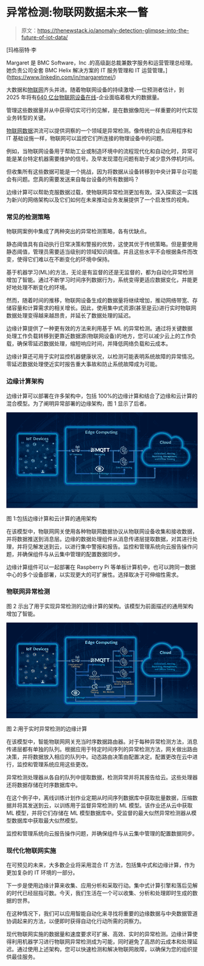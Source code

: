# 异常检测:物联网数据未来一瞥

> 原文：<https://thenewstack.io/anomaly-detection-glimpse-into-the-future-of-iot-data/>

[](https://www.linkedin.com/in/margaretmei/)

 [玛格丽特·李

Margaret 是 BMC Software，Inc .的高级副总裁兼数字服务和运营管理总经理。她负责公司全套 BMC Helix 解决方案的 IT 服务管理和 IT 运营管理。](https://www.linkedin.com/in/margaretmei/) [](https://www.linkedin.com/in/margaretmei/)

大数据和[物联网](https://thenewstack.io/category/edge-iot/)齐头并进。随着物联网设备的持续激增-一位预测者估计，到 2025 年将有[640 亿台物联网设备在线](https://techjury.net/blog/internet-of-things-statistics/#gref)-企业面临着极大的数据量。

管理这些数据量并从中获得切实可行的见解，是在数据像阳光一样重要的时代实现业务转型的关键。

[物联网数据](https://thenewstack.io/azure-iot-edge-a-technology-primer/)洪流可以提供洞察的一个领域是异常检测。像传统的业务应用程序和 IT 基础设施一样，物联网可以监控它们所连接的物理设备中的问题。

例如，当物联网设备用于帮助工业或制造环境中的流程现代化和自动化时，异常可能是某台特定机器需要维护的信号。及早发现潜在问题有助于减少意外停机时间。

但收集所有这些数据可能是一个挑战，因为将数据从设备转移到中央计算平台可能会有问题。您真的需要发送来自每台设备的所有数据吗？

边缘计算可以帮助克服数据过载，使物联网异常检测更加有效。深入探索这一实践为新兴的网络架构以及它们如何在未来推动业务发展提供了一个启发性的视角。

### 常见的检测策略

物联网案例中集成了两种突出的异常检测策略，各有优缺点。

静态阈值具有自动执行日常决策和警报的优势，这使其优于传统策略。但是要使用静态阈值，管理员需要适当级别的领域知识阈值。并且这些水平不会根据条件而改变，使得它们难以在不断变化的环境中保持。

基于机器学习(ML)的方法，无论是有监督的还是无监督的，都为自动化异常检测增加了智能。通过不断学习时间序列数据行为，系统变得更适应数据变化，并能更好地处理不断变化的环境。

然而，随着时间的推移，物联网设备生成的数据量将继续增加，推动网络带宽、存储容量和计算需求的相关增长。因此，使用集中式资源(甚至是云)进行实时物联网数据处理变得越来越昂贵，并延长了数据处理的延迟。

边缘计算提供了一种更有效的方法来利用基于 ML 的异常检测。通过将关键数据处理工作负载转移到更靠近数据源(物联网设备)的地方，您可以减少云上的工作负载，确保零延迟数据处理，缩短响应时间，并降低网络负载和云成本。

边缘计算还可用于实时监控机器健康状况，以检测可能表明系统故障的异常情况。零延迟数据处理使近实时报告重大事故和防止系统故障成为可能。

### 边缘计算架构

边缘计算可以部署在许多架构中，包括 100%的边缘计算和结合了边缘和云计算的混合模型。为了阐明异常部署的边缘架构，图 1 显示了后者。

![](img/194372d6377629cec92b8a621027a386.png)

图 1:包括边缘计算和云计算的通用架构

在该模型中，物联网网关使用各种物联网数据协议从物联网设备收集和接收数据，并将数据推送到消息层。边缘的数据处理组件从消息传递层提取数据，对其进行处理，并将见解发送到云，以进行集中警报和报告。监控和管理系统向云报告操作问题，并确保组件与从云集中管理的配置数据同步。

边缘计算组件可以一起部署在 Raspberry Pi 等单板计算机中，也可以跨同一数据中心的多个设备部署，以实现更大的可扩展性。选择取决于可伸缩性需求。

### 物联网异常检测

图 2 示出了用于实现异常检测的边缘计算的架构。该模型为前面描述的通用架构增加了智能。

![](img/7f955ce615dab8a48f355034fd9e94bf.png)

图 2:用于实时异常检测的边缘计算

在该模型中，智能物联网网关充当时序数据路由器。对于每种异常检测方法，消息传递层都有单独的队列。根据应用于特定时间序列的异常检测方法，网关做出路由决策，并将数据放入相应的队列中。动态路由决策由配置决定。配置更改在云中进行，监控和管理系统应用这些更改。

异常检测处理器从各自的队列中提取数据，检测异常并将其报告给云。这些处理器还将数据存储在时序数据库中。

在这个例子中，离线训练计划作业定期从时间序列数据库中获取批量数据，压缩数据并将其发送到云，以训练用于监督异常检测的 ML 模型。该作业还从云中获取 ML 模型，并将它们存储在 ML 模型数据库中。受监督的最大似然异常检测器从模型数据库中获取最大似然模型。

监控和管理系统向云报告操作问题，并确保组件与从云集中管理的配置数据同步。

### 现代化物联网实施

在可预见的未来，大多数企业将采用混合 IT 方法，包括集中式和边缘计算，作为更加复杂的 IT 环境的一部分。

下一步是使用边缘计算来收集、应用分析和采取行动。集中式计算引擎和落后见解的时代已经屈指可数。今天，我们生活在一个可以收集、分析和处理即时生成的数据的世界。

在这种情况下，我们可以应用智能自动化来寻找将重要的边缘数据与中央数据管道协调起来的方法，以便即时获得自动化行动所需的洞察力。

现代物联网实施的数据量和速度要求可扩展、高效、实时的异常检测。边缘计算使得利用机器学习进行物联网异常检测成为可能，同时避免了高昂的云成本和处理延迟。通过使用上述架构，您可以快速检测和解决物联网故障，以确保为您的组织提供最佳服务。

<svg xmlns:xlink="http://www.w3.org/1999/xlink" viewBox="0 0 68 31" version="1.1"><title>Group</title> <desc>Created with Sketch.</desc></svg>